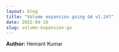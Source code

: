 ```yaml
---
layout: blog
title: "Volume expansion going GA v1.24?"
date: 2022-04-18
slug: volume-expansion-ga
---
```


**Author:** Hemant Kumar
